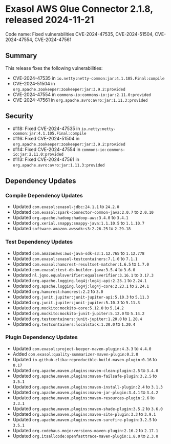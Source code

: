 # Exasol AWS Glue Connector 2.1.8, released 2024-11-21

Code name: Fixed vulnerabilities CVE-2024-47535, CVE-2024-51504, CVE-2024-47554, CVE-2024-47561

## Summary

This release fixes the following vulnerabilities:
* CVE-2024-47535 in `io.netty:netty-common:jar:4.1.105.Final:compile`
* CVE-2024-51504 in `org.apache.zookeeper:zookeeper:jar:3.9.2:provided`
* CVE-2024-47554 in `commons-io:commons-io:jar:2.11.0:provided`
* CVE-2024-47561 in `org.apache.avro:avro:jar:1.11.3:provided`

## Security

* #118: Fixed CVE-2024-47535 in `io.netty:netty-common:jar:4.1.105.Final:compile`
* #116: Fixed CVE-2024-51504 in `org.apache.zookeeper:zookeeper:jar:3.9.2:provided`
* #114: Fixed CVE-2024-47554 in `commons-io:commons-io:jar:2.11.0:provided`
* #113: Fixed CVE-2024-47561 in `org.apache.avro:avro:jar:1.11.3:provided`

## Dependency Updates

### Compile Dependency Updates

* Updated `com.exasol:exasol-jdbc:24.1.1` to `24.2.0`
* Updated `com.exasol:spark-connector-common-java:2.0.7` to `2.0.10`
* Updated `org.apache.hadoop:hadoop-aws:3.4.0` to `3.4.1`
* Updated `org.xerial.snappy:snappy-java:1.1.10.5` to `1.1.10.7`
* Updated `software.amazon.awssdk:s3:2.26.25` to `2.29.18`

### Test Dependency Updates

* Updated `com.amazonaws:aws-java-sdk-s3:1.12.765` to `1.12.778`
* Updated `com.exasol:exasol-testcontainers:7.1.0` to `7.1.1`
* Updated `com.exasol:hamcrest-resultset-matcher:1.6.5` to `1.7.0`
* Updated `com.exasol:test-db-builder-java:3.5.4` to `3.6.0`
* Updated `nl.jqno.equalsverifier:equalsverifier:3.16.1` to `3.17.3`
* Updated `org.apache.logging.log4j:log4j-api:2.23.1` to `2.24.1`
* Updated `org.apache.logging.log4j:log4j-core:2.23.1` to `2.24.1`
* Updated `org.hamcrest:hamcrest:2.2` to `3.0`
* Updated `org.junit.jupiter:junit-jupiter-api:5.10.3` to `5.11.3`
* Updated `org.junit.jupiter:junit-jupiter:5.10.3` to `5.11.3`
* Updated `org.mockito:mockito-core:5.12.0` to `5.14.2`
* Updated `org.mockito:mockito-junit-jupiter:5.12.0` to `5.14.2`
* Updated `org.testcontainers:junit-jupiter:1.20.0` to `1.20.4`
* Updated `org.testcontainers:localstack:1.20.0` to `1.20.4`

### Plugin Dependency Updates

* Updated `com.exasol:project-keeper-maven-plugin:4.3.3` to `4.4.0`
* Added `com.exasol:quality-summarizer-maven-plugin:0.2.0`
* Updated `io.github.zlika:reproducible-build-maven-plugin:0.16` to `0.17`
* Updated `org.apache.maven.plugins:maven-clean-plugin:2.5` to `3.4.0`
* Updated `org.apache.maven.plugins:maven-failsafe-plugin:3.2.5` to `3.5.1`
* Updated `org.apache.maven.plugins:maven-install-plugin:2.4` to `3.1.3`
* Updated `org.apache.maven.plugins:maven-jar-plugin:3.4.1` to `3.4.2`
* Updated `org.apache.maven.plugins:maven-resources-plugin:2.6` to `3.3.1`
* Updated `org.apache.maven.plugins:maven-shade-plugin:3.5.2` to `3.6.0`
* Updated `org.apache.maven.plugins:maven-site-plugin:3.3` to `3.9.1`
* Updated `org.apache.maven.plugins:maven-surefire-plugin:3.2.5` to `3.5.1`
* Updated `org.codehaus.mojo:versions-maven-plugin:2.16.2` to `2.17.1`
* Updated `org.itsallcode:openfasttrace-maven-plugin:1.8.0` to `2.3.0`
